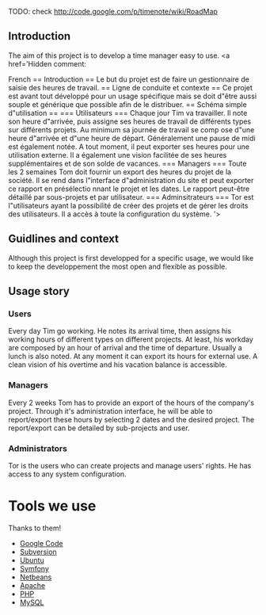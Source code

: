 TODO: check http://code.google.com/p/timenote/wiki/RoadMap

## Introduction ##
The aim of this project is to develop a time manager easy to use.
<a href='Hidden comment: 

French
== Introduction ==
Le but du projet est de faire un gestionnaire de saisie des heures de travail.
== Ligne de conduite et contexte ==
Ce projet est avant tout développé pour un usage spécifique mais se doit d"être aussi souple et générique que possible afin de le distribuer.
== Schéma simple d"utilisation ==
=== Utilisateurs ===
Chaque jour Tim va travailler. Il note son heure d"arrivée, puis assigne ses heures de travail de différents types sur différents projets. Au minimum sa journée de travail se comp
ose d"une heure d"arrivée et d"une heure de départ. Généralement une pause de midi est également notée.
A tout moment, il peut exporter ses heures pour une utilisation externe. Il a également une vision facilitée de ses heures supplémentaires et de son solde de vacances.
=== Managers ===
Toute les 2 semaines Tom doit fournir un export des heures du projet de la société. Il se rend dans l"interface d"administration du site et peut exporter ce rapport en présélectio
nnant le projet et les dates. Le rapport peut-être détaillé par sous-projets et par utilisateur.
=== Adminsitrateurs ===
Tor est l"utilisateurs ayant la possibilité de créer des projets et de gérer les droits des utilisateurs. Il a accès à toute la configuration du système.
'></a>

## Guidlines and context ##
Although this project is first developped for a specific usage, we would like to keep the developpement the most open and flexible as possible.

## Usage story ##
### Users ###
Every day Tim go working. He notes its arrival time, then assigns his working hours of different types on different projects. At least, his workday are composed by an hour of arrival and the time of departure. Usually a lunch is also noted.
At any moment it can export its hours for external use. A clean vision of his overtime and his vacation balance is accessible.
### Managers ###
Every 2 weeks Tom has to provide an export of the hours of the company's project. Through it's administration interface, he will be able to report/export these hours by selecting 2 dates and the desired project. The report/export can be detailed by sub-projects and user.
### Administrators ###
Tor is the users who can create projects and manage users' rights. He has access to any system configuration.

# Tools we use #
Thanks to them!
  * [Google Code](http://code.google.com)
  * [Subversion](http://subversion.tigris.org/)
  * [Ubuntu](http://www.ubuntu.com/)
  * [Symfony](http://www.symfony-project.org)
  * [Netbeans](http://www.netbeans.org/)
  * [Apache](http://httpd.apache.org/)
  * [PHP](http://www.php.net/)
  * [MySQL](http://www.mysql.com/)